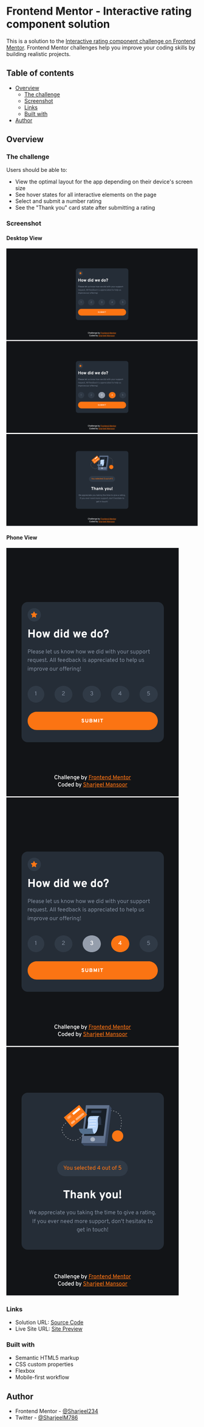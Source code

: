 # Frontend Mentor - Interactive rating component solution

This is a solution to the [Interactive rating component challenge on Frontend Mentor](https://www.frontendmentor.io/challenges/interactive-rating-component-koxpeBUmI). Frontend Mentor challenges help you improve your coding skills by building realistic projects. 

## Table of contents

- [Overview](#overview)
  - [The challenge](#the-challenge)
  - [Screenshot](#screenshot)
  - [Links](#links)
  - [Built with](#built-with)
- [Author](#author)


## Overview

### The challenge

Users should be able to:

- View the optimal layout for the app depending on their device's screen size
- See hover states for all interactive elements on the page
- Select and submit a number rating
- See the "Thank you" card state after submitting a rating

### Screenshot

#### Desktop View
![](./Screenshot/Desktop%20View.png)
![](./Screenshot/Desktop%20Active%20State.png)
![](./Screenshot/Desktop%20ThankYou.png)
#### Phone View
![](./Screenshot/Phone%20View.png)
![](./Screenshot/Phone%20Active%20State.png)
![](./Screenshot/Phone%20ThankYou.png)

### Links

- Solution URL: [Source Code](https://github.com/Sharjeel234/Interactive-rating-component)
- Live Site URL: [Site Preview](https://sharjeel234.github.io/Interactive-rating-component/)


### Built with

- Semantic HTML5 markup
- CSS custom properties
- Flexbox
- Mobile-first workflow

## Author

- Frontend Mentor - [@Sharjeel234](https://www.frontendmentor.io/profile/Sharjeel234)
- Twitter - [@SharjeelM786](https://twitter.com/SharjeelM786)

